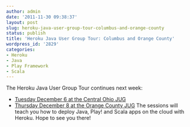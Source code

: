 ```yaml
---
author: admin
date: '2011-11-30 09:38:37'
layout: post
slug: heroku-java-user-group-tour-columbus-and-orange-county
status: publish
title: 'Heroku Java User Group Tour: Columbus and Orange County'
wordpress_id: '2829'
categories:
- Heroku
- Java
- Play Framework
- Scala
---
```


The Heroku Java User Group Tour continues next week:

  * [Tuesday December 6 at the Central Ohio JUG](http://www.cojug.org/index.php?option=com_eventlist&Itemid=27&func=details&did=113)
  * [Thursday December 8 at the Orange County JUG](http://www.ocjug.org/presos/abstract.jsp?id=117)
The sessions will teach you how to deploy Java, Play! and Scala apps on the
cloud with Heroku. Hope to see you there!

